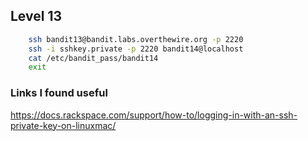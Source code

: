 
## Level 13 ##

```bash
	ssh bandit13@bandit.labs.overthewire.org -p 2220
	ssh -i sshkey.private -p 2220 bandit14@localhost
	cat /etc/bandit_pass/bandit14
	exit
```

### Links I found useful

https://docs.rackspace.com/support/how-to/logging-in-with-an-ssh-private-key-on-linuxmac/